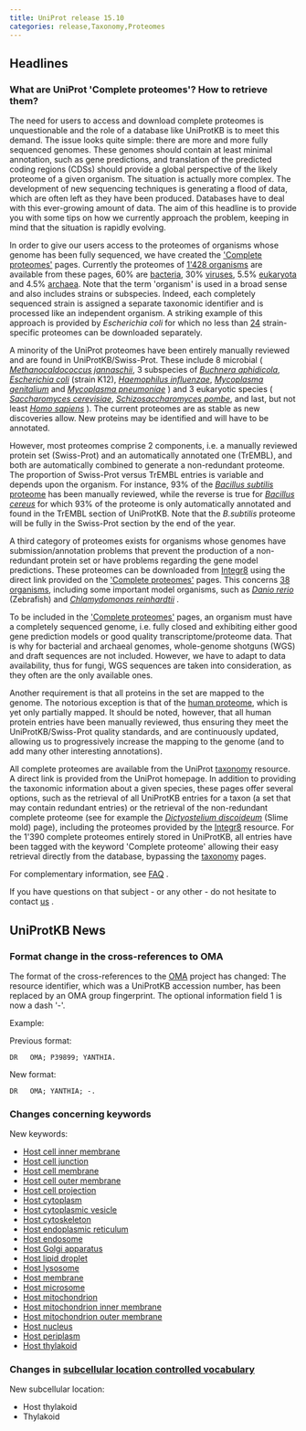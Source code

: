 ```yaml
---
title: UniProt release 15.10
categories: release,Taxonomy,Proteomes
---
```


## Headlines

### What are UniProt 'Complete proteomes'? How to retrieve them?

The need for users to access and download complete proteomes is unquestionable and the role of a database like UniProtKB is to meet this demand. The issue looks quite simple: there are more and more fully sequenced genomes. These genomes should contain at least minimal annotation, such as gene predictions, and translation of the predicted coding regions (CDSs) should provide a global perspective of the likely proteome of a given organism. The situation is actually more complex. The development of new sequencing techniques is generating a flood of data, which are often left as they have been produced. Databases have to deal with this ever-growing amount of data. The aim of this headline is to provide you with some tips on how we currently approach the problem, keeping in mind that the situation is rapidly evolving.

In order to give our users access to the proteomes of organisms whose genome has been fully sequenced, we have created the ['Complete proteomes'](http://www.uniprot.org/taxonomy/complete-proteomes) pages. Currently the proteomes of [1'428 organisms](http://www.uniprot.org/taxonomy/?query=complete:yes) are available from these pages, 60% are [bacteria](http://www.uniprot.org/taxonomy/?query=ancestor:2+AND+complete:yes), 30% [viruses](http://www.uniprot.org/taxonomy/?query=ancestor:10239+AND+complete:yes), 5.5% [eukaryota](http://www.uniprot.org/taxonomy/?query=ancestor:2759+AND+complete:yes) and 4.5% [archaea](http://www.uniprot.org/taxonomy/?query=ancestor:2157+AND+complete:yes). Note that the term 'organism' is used in a broad sense and also includes strains or subspecies. Indeed, each completely sequenced strain is assigned a separate taxonomic identifier and is processed like an independent organism. A striking example of this approach is provided by *Escherichia coli* for which no less than [24](http://www.uniprot.org/taxonomy/?query=complete:yes%20content:Escherichia%20coli) strain-specific proteomes can be downloaded separately.

A minority of the UniProt proteomes have been entirely manually reviewed and are found in UniProtKB/Swiss-Prot. These include 8 microbial ( [*Methanocaldococcus jannaschii*](http://www.uniprot.org/uniprot/?query=taxonomy:2190+AND+keyword:%22Complete+proteome+%5BKW-0181%5D%22), 3 subspecies of [*Buchnera aphidicola*](http://www.uniprot.org/uniprot/?query=taxonomy:9+AND+keyword:%22Complete+proteome+%5BKW-0181%5D%22), [*Escherichia coli*](http://www.uniprot.org/uniprot/?query=organism:83333+keyword:181) (strain K12), [*Haemophilus influenzae*](http://www.uniprot.org/uniprot/?query=organism:727+keyword:181), [*Mycoplasma genitalium*](http://www.uniprot.org/uniprot/?query=organism:2097+keyword:181) and [*Mycoplasma pneumoniae*](http://www.uniprot.org/uniprot/?query=organism:2104+keyword:181) ) and 3 eukaryotic species ( [*Saccharomyces cerevisiae*](http://www.uniprot.org/uniprot/?query=organism:4932+keyword:181), [*Schizosaccharomyces pombe*](http://www.uniprot.org/uniprot/?query=organism:4896+keyword:181), and last, but not least [*Homo sapiens*](http://www.uniprot.org/uniprot/?query=organism:9606+keyword:181) ). The current proteomes are as stable as new discoveries allow. New proteins may be identified and will have to be annotated.

However, most proteomes comprise 2 components, i.e. a manually reviewed protein set (Swiss-Prot) and an automatically annotated one (TrEMBL), and both are automatically combined to generate a non-redundant proteome. The proportion of Swiss-Prot versus TrEMBL entries is variable and depends upon the organism. For instance, 93% of the [*Bacillus subtilis* proteome](http://www.uniprot.org/uniprot/?query=Organism:1423+AND+keyword:181) has been manually reviewed, while the reverse is true for [*Bacillus cereus*](http://www.uniprot.org/uniprot/?query=Organism:405532+AND+keyword:181) for which 93% of the proteome is only automatically annotated and found in the TrEMBL section of UniProtKB. Note that the *B.subtilis* proteome will be fully in the Swiss-Prot section by the end of the year.

A third category of proteomes exists for organisms whose genomes have submission/annotation problems that prevent the production of a non-redundant protein set or have problems regarding the gene model predictions. These proteomes can be downloaded from [Integr8](http://www.ebi.ac.uk/integr8/) using the direct link provided on the ['Complete proteomes'](http://www.uniprot.org/taxonomy/complete-proteomes) pages. This concerns [38 organisms](http://www.uniprot.org/taxonomy/?query=complete:yes+NOT+uniprot:(keyword%3A181)), including some important model organisms, such as [*Danio rerio*](http://www.uniprot.org/taxonomy/7955) (Zebrafish) and [*Chlamydomonas reinhardtii*](http://www.uniprot.org/taxonomy/3055) .

To be included in the ['Complete proteomes'](http://www.uniprot.org/taxonomy/complete-proteomes) pages, an organism must have a completely sequenced genome, i.e. fully closed and exhibiting either good gene prediction models or good quality transcriptome/proteome data. That is why for bacterial and archaeal genomes, whole-genome shotguns (WGS) and draft sequences are not included. However, we have to adapt to data availability, thus for fungi, WGS sequences are taken into consideration, as they often are the only available ones.

Another requirement is that all proteins in the set are mapped to the genome. The notorious exception is that of the [human proteome](http://www.uniprot.org/uniprot/?query=taxonomy:9606+AND+keyword:%22Complete+proteome+%5BKW-0181%5D%22), which is yet only partially mapped. It should be noted, however, that all human protein entries have been manually reviewed, thus ensuring they meet the UniProtKB/Swiss-Prot quality standards, and are continuously updated, allowing us to progressively increase the mapping to the genome (and to add many other interesting annotations).

All complete proteomes are available from the UniProt [taxonomy](http://www.uniprot.org/taxonomy/) resource. A direct link is provided from the UniProt homepage. In addition to providing the taxonomic information about a given species, these pages offer several options, such as the retrieval of all UniProtKB entries for a taxon (a set that may contain redundant entries) or the retrieval of the non-redundant complete proteome (see for example the [*Dictyostelium discoideum*](http://www.uniprot.org/taxonomy/44689) (Slime mold) page), including the proteomes provided by the [Integr8](http://www.ebi.ac.uk/integr8/) resource. For the 1'390 complete proteomes entirely stored in UniProtKB, all entries have been tagged with the keyword 'Complete proteome' allowing their easy retrieval directly from the database, bypassing the [taxonomy](http://www.uniprot.org/taxonomy/) pages.

For complementary information, see [FAQ](http://www.uniprot.org/help/proteome) .

If you have questions on that subject - or any other - do not hesitate to contact [us](http://www.uniprot.org/contact) .

## UniProtKB News

### Format change in the cross-references to OMA

The format of the cross-references to the [OMA](http://www.omabrowser.org/) project has changed: The resource identifier, which was a UniProtKB accession number, has been replaced by an OMA group fingerprint. The optional information field 1 is now a dash '-'.

Example:

Previous format:

    DR   OMA; P39899; YANTHIA.

New format:

    DR   OMA; YANTHIA; -.

### Changes concerning keywords

New keywords:

-   [Host cell inner membrane](http://www.uniprot.org/keywords/KW-1030)
-   [Host cell junction](http://www.uniprot.org/keywords/KW-1031)
-   [Host cell membrane](http://www.uniprot.org/keywords/KW-1032)
-   [Host cell outer membrane](http://www.uniprot.org/keywords/KW-1033)
-   [Host cell projection](http://www.uniprot.org/keywords/KW-1034)
-   [Host cytoplasm](http://www.uniprot.org/keywords/KW-1035)
-   [Host cytoplasmic vesicle](http://www.uniprot.org/keywords/KW-1036)
-   [Host cytoskeleton](http://www.uniprot.org/keywords/KW-1037)
-   [Host endoplasmic reticulum](http://www.uniprot.org/keywords/KW-1038)
-   [Host endosome](http://www.uniprot.org/keywords/KW-1039)
-   [Host Golgi apparatus](http://www.uniprot.org/keywords/KW-1040)
-   [Host lipid droplet](http://www.uniprot.org/keywords/KW-1041)
-   [Host lysosome](http://www.uniprot.org/keywords/KW-1042)
-   [Host membrane](http://www.uniprot.org/keywords/KW-1043)
-   [Host microsome](http://www.uniprot.org/keywords/KW-1044)
-   [Host mitochondrion](http://www.uniprot.org/keywords/KW-1045)
-   [Host mitochondrion inner membrane](http://www.uniprot.org/keywords/KW-1046)
-   [Host mitochondrion outer membrane](http://www.uniprot.org/keywords/KW-1047)
-   [Host nucleus](http://www.uniprot.org/keywords/KW-1048)
-   [Host periplasm](http://www.uniprot.org/keywords/KW-1049)
-   [Host thylakoid](http://www.uniprot.org/keywords/KW-1050)

### Changes in [subcellular location controlled vocabulary](https://ftp.uniprot.org/pub/databases/uniprot/current_release/knowledgebase/complete/docs/subcell)

New subcellular location:

-   Host thylakoid
-   Thylakoid
